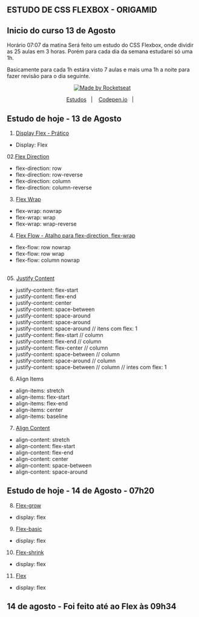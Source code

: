 ## ESTUDO DE CSS FLEXBOX - ORIGAMID
## Inicio do curso 13 de Agosto

Horário 07:07 da matina
Será feito um estudo do CSS Flexbox, onde dividir as 25 aulas em 3 horas.
Porém para cada dia da semana estudarei só uma 1h.


Basicamente para cada 1h estára visto 7 aulas e mais uma 1h a noite para fazer revisão para o dia seguinte.


<p align="center">
  <a href="#">
    <img alt="Made by Rocketseat" src="https://img.shields.io/badge/Documentação%20by-EstudoFlexBox-%23F8952D">
  </a>
</p>

<p align="center">
  <a href="#estudo-de-hoje-13-de-agosto">Estudos</a>&nbsp;&nbsp;&nbsp;|&nbsp;&nbsp;&nbsp;
  <a href="#">Codepen.io</a>&nbsp;&nbsp;&nbsp;|&nbsp;&nbsp;&nbsp;
</p>

## Estudo de hoje - 13 de Agosto

  01. <a href="https://copeden.io/Luiz_Thomaz/pen/wvGMrmY">Display Flex - Prático</a> 
  <ul>
    <li>Display: Flex</li>
  </ul>

  02.<a href="">Flex Direction</a>  
  <ul>
    <li>flex-direction: row</li>
    <li>flex-direction: row-reverse</li>
    <li>flex-direction: column </li>
    <li>flex-direction: column-reverse</li>
  </ul>


  03. <a href="">Flex Wrap </a>
  <ul>
    <li>flex-wrap: nowrap</li>
    <li>flex-wrap: wrap</li>
    <li>flex-wrap: wrap-reverse</li>
  </ul>

  04. <a href="">Flex Flow - Atalho para flex-direction, flex-wrap</a>
  <ul>
    <li>flex-flow: row nowrap</li>
    <li>flex-flow: row wrap</li>
    <li>flex-flow: column nowrap</li>
  </ul>

  <br>
  05. <a href="">Justify Content</a>
  <ul>
    <li>justify-content: flex-start</li>
    <li>justify-content: flex-end</li>
    <li>justify-content: center</li>
    <li>justify-content: space-between</li>
    <li>justify-content: space-around</li>
    <li>justify-content: space-around</li>
    <li>justify-content: space-around // itens com flex: 1</li>
    <li>justify-content: flex-start // column</li>
    <li>justify-content: flex-end // column</li>
    <li>justify-content: flex-center // column</li>
    <li>justify-content: space-between // column</li>
    <li>justify-content: space-around // column</li>
    <li>justify-content: space-between // column // intes com flex: 1</li>
  </ul>

  06. <a href=""></a>  Align Items
  <ul>
    <li>align-items: stretch</li>
    <li>align-items: flex-start</li>
    <li>align-items: flex-end</li>
    <li>align-items: center</li>
    <li>align-items: baseline</li>
  </ul>


  07. <a href="">Align Content</a>  
  <ul>
    <li>align-content: stretch</li>
    <li>align-content: flex-start</li>
    <li>align-content: flex-end</li>
    <li>align-content: center</li>
    <li>align-content: space-between</li>
    <li>align-content: space-around</li>
  </ul>




## Estudo de hoje - 14 de Agosto - 07h20


  08. <a href="">Flex-grow</a>  
  <ul>
    <li>display: flex</li>
  </ul>

  09. <a href="">Flex-basic</a>  
  <ul>
    <li>display: flex</li>
  </ul>

  10. <a href="">Flex-shrink</a>  
  <ul>
    <li>display: flex</li>
  </ul>

  11. <a href="">Flex</a>  
  <ul>
    <li>display: flex</li>
  </ul>


## 14 de agosto - Foi feito até ao Flex às 09h34


